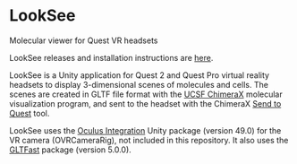 # LookSee
Molecular viewer for Quest VR headsets

LookSee releases and installation instructions are
[here](https://www.rbvi.ucsf.edu/chimerax/data/looksee-mar2023/looksee.html).

LookSee is a Unity application for Quest 2 and Quest Pro virtual reality headsets
to display 3-dimensional scenes of molecules and cells.  The scenes are created
in GLTF file format with the [UCSF ChimeraX](https://www.rbvi.ucsf.edu/chimerax/)
molecular visualization program, and sent to the headset with the ChimeraX
[Send to Quest](https://preview.cgl.ucsf.edu/chimerax/docs/user/tools/sendtoquest.html) tool.

LookSee uses the
[Oculus Integration](https://assetstore.unity.com/packages/tools/integration/oculus-integration-82022)
Unity package (version 49.0) for the VR camera (OVRCameraRig),
not included in this repository.  It also uses the
[GLTFast](https://github.com/atteneder/glTFast)
package (version 5.0.0).